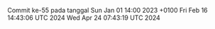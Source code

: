 Commit ke-55 pada tanggal Sun Jan 01 14:00 2023 +0100
Fri Feb 16 14:43:06 UTC 2024
Wed Apr 24 07:43:19 UTC 2024
